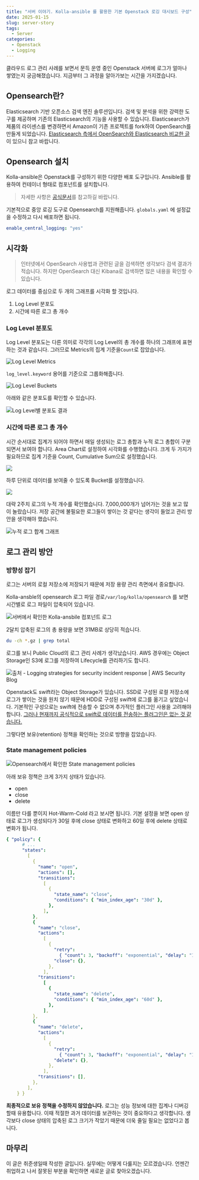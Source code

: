 ```yaml
---
title: "서버 이야기. Kolla-ansible 를 활용한 기본 Openstack 로깅 대시보드 구성"
date: 2025-01-15
slug: server-story
tags:
  - Server
categories:
  - Openstack
  - Logging
---
```


클라우드 로그 관리 사례를 보면서 문득 운영 중인 Openstack 서버에 로그가 얼마나 쌓였는지 궁금해졌습니다. 지금부터 그 과정을 알아가보는 시간을 가지겠습니다.

## Opensearch란?

Elasticsearch 기반 오픈소스 검색 엔진 솔루션입니다. 검색 및 분석을 위한 강력한 도구를 제공하며 기존의 Elasticsearch의 기능을 사용할 수 있습니다.
Elasticsearch가 제품의 라이센스를 변경하면서 Amazon이 기존 프로젝트를 fork하여 OpenSearch를 만들게 되었습니다. [Elasticsearch 측에서 OpenSearch와 Elasticsearch 비교한 글](https://www.elastic.co/kr/elasticsearch/opensearch)이 있으니 참고 바랍니다.

## Opensearch 설치

Kolla-ansible은 Openstack를 구성하기 위한 다양한 배포 도구입니다. Ansible를 활용하여 컨테이너 형태로 컴포넌트를 설치합니다.

> 자세한 사항은 [공식문서](https://docs.openstack.org/kolla-ansible/latest/reference/logging-and-monitoring/central-logging-guide.html)를 참고하길 바랍니다.

기본적으로 중앙 로깅 도구로 Opensearch를 지원해줍니다. `globals.yaml` 에 설정값을 수정하고 다시 배포하면 됩니다.

```yaml
enable_central_logging: "yes"
```

## 시각화

> 인터넷에서 OpenSearch 사용법과 관련된 글을 검색하면 생각보다 검색 결과가 적습니다. 하지만 OpenSearch 대신 Kibana로 검색하면 많은 내용을 확인할 수 있습니다.

로그 데이터를 중심으로 두 개의 그래프를 시각화 할 것입니다.

1. Log Level 분포도
2. 시간에 따른 로그 총 개수

### Log Level 분포도

Log Level 분포도는 다른 의미로 각각의 Log Level의 총 개수를 하나의 그래프에 표현하는 것과 같습니다. 그러므로 Metrics의 집계 기준을`Count`로 잡았습니다.

![Log Level Metrics](image.png)

`log_level.keyword` 용어를 기준으로 그룹화해줍니다.

![Log Level Buckets](image-1.png)

아래와 같은 분포도를 확인할 수 있습니다.

![Log Level별 분포도 결과](image-2.png)

### 시간에 따른 로그 총 개수

시간 순서대로 집계가 되어야 하면서 매일 생성되는 로그 총합과 누적 로그 총합이 구분되면서 보여야 합니다.
Area Chart로 설정하여 시각화를 수행했습니다.
크게 두 가지가 필요하므로 집계 기준을 Count, Cumulative Sum으로 설정했습니다.

![](image-3.png)

하루 단위로 데이터를 보여줄 수 있도록 Bucket를 설정했습니다.

![](image-4.png)

대략 2주치 로그의 누적 개수를 확인했습니다. 7,000,000개가 넘어가는 것을 보고 많이 놀랐습니다. 저장 공간에 불필요한 로그들이 쌓이는 것 같다는 생각이 들었고 관리 방안을 생각해야 했습니다.

![누적 로그 합계 그래프](image-5.png)

## 로그 관리 방안

### 방향성 잡기

로그는 서버의 로컬 저장소에 저장되기 때문에 저장 용량 관리 측면에서 중요합니다.

Kolla-ansble의 opensearch 로그 파일 경로`/var/log/kolla/opensearch` 를 보면 시간별로 로그 파일이 압축되어 있습니다.

![서버에서 확인한 Kolla-ansbile 컴포넌트 로그](image-6.png)

2달치 압축된 로그의 총 용량을 보면 31MB로 상당히 적습니다.

```bash
du -ch *.gz | grep total
```

로그를 보니 Public Cloud의 로그 관리 사례가 생각났습니다.
AWS 경우에는 Object Storage인 S3에 로그를 저장하여 Lifecycle를 관리하기도 합니다.

![출처 - [Logging strategies for security incident response | AWS Security Blog](https://aws.amazon.com/ko/blogs/security/logging-strategies-for-security-incident-response/)](image-7.png)

Openstack도 swift라는 Object Storage가 있습니다. SSD로 구성된 로컬 저장소에 로그가 쌓이는 것을 원치 않기 때문에 HDD로 구성된 swift에 로그를 옮기고 싶었습니다.
기본적인 구성으로는 swift에 전송할 수 없으며 추가적인 플러그인 사용을 고려해야 합니다. [그러나 현재까지 공식적으로 swift로 데이터를 전송하는 플러그인은 없는 것 같습니다. ](https://opensearch.org/docs/latest/install-and-configure/plugins/#available-plugins)

그렇다면 보유(retention) 정책을 확인하는 것으로 방향을 잡았습니다.

### State management policies

![Opensearch에서 확인한 State management policies](image-8.png)

아래 보유 정책은 크게 3가지 상태가 있습니다.

- open
- close
- delete

이름만 다를 뿐이지 Hot-Warm-Cold 라고 보시면 됩니다.
기본 설정을 보면 open 상태로 로그가 생성되다가 30일 후에 close 상태로 변화하고 60일 후에 delete 상태로 변화가 됩니다.

```yaml
{ "policy": {
      # ...
      "states":
        [
          {
            "name": "open",
            "actions": [],
            "transitions":
              [
                {
                  "state_name": "close",
                  "conditions": { "min_index_age": "30d" },
                },
              ],
          },
          {
            "name": "close",
            "actions":
              [
                {
                  "retry":
                    { "count": 3, "backoff": "exponential", "delay": "1m" },
                  "close": {},
                },
              ],
            "transitions":
              [
                {
                  "state_name": "delete",
                  "conditions": { "min_index_age": "60d" },
                },
              ],
          },
          {
            "name": "delete",
            "actions":
              [
                {
                  "retry":
                    { "count": 3, "backoff": "exponential", "delay": "1m" },
                  "delete": {},
                },
              ],
            "transitions": [],
          },
        ],
    } }
```

**최종적으로 보유 정책을 수정하지 않았습니다.**
로그는 성능 정보에 대한 집계나 디버깅할때 유용합니다. 이때 적절한 과거 데이터를 보관하는 것이 중요하다고 생각합니다. 생각보다 close 상태의 압축된 로그 크기가 작았기 때문에 더욱 줄일 필요는 없었다고 봅니다.

## 마무리

이 글은 취준생일때 작성한 글입니다. 실무에는 어떻게 다룰지는 모르겠습니다.
언젠간 취업하고 나서 잘못된 부분을 확인하면 새로운 글로 찾아오겠습니다.
